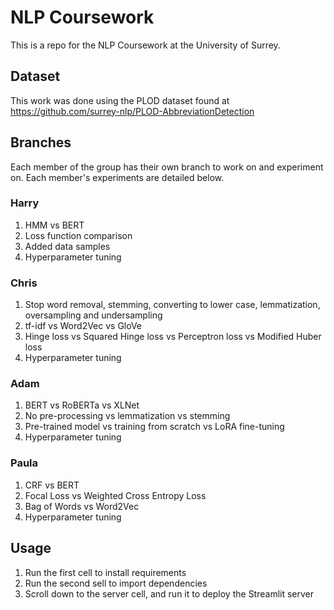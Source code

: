# NLP Coursework

This is a repo for the NLP Coursework at the University of Surrey.

## Dataset

This work was done using the PLOD dataset found at https://github.com/surrey-nlp/PLOD-AbbreviationDetection

## Branches

Each member of the group has their own branch to work on and experiment on. Each member's experiments are detailed below.

### Harry
1. HMM vs BERT
2. Loss function comparison
3. Added data samples
4. Hyperparameter tuning

### Chris
1. Stop word removal, stemming, converting to lower case, lemmatization, oversampling and undersampling
2. tf-idf vs Word2Vec vs GloVe
3. Hinge loss vs Squared Hinge loss vs Perceptron loss vs Modified Huber loss
4. Hyperparameter tuning

### Adam
1. BERT vs RoBERTa vs XLNet
2. No pre-processing vs lemmatization vs stemming
3. Pre-trained model vs training from scratch vs LoRA fine-tuning
4. Hyperparameter tuning

### Paula
1. CRF vs BERT
2. Focal Loss vs Weighted Cross Entropy Loss
3. Bag of Words vs Word2Vec
4.  Hyperparameter tuning 

## Usage
1. Run the first cell to install requirements
2. Run the second sell to import dependencies
3. Scroll down to the server cell, and run it to deploy the Streamlit server

